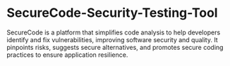 # SecureCode-Security-Testing-Tool
SecureCode is a platform that simplifies code analysis to help developers identify and fix vulnerabilities, improving software security and quality. It pinpoints risks, suggests secure alternatives, and promotes secure coding practices to ensure application resilience.
